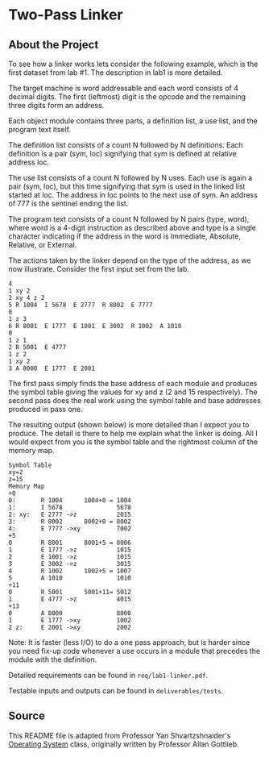 # Two-Pass Linker

## About the Project

To see how a linker works lets consider the following example, which is the first dataset from lab #1. The description in lab1 is more detailed.

The target machine is word addressable and each word consists of 4 decimal digits. The first (leftmost) digit is the opcode and the remaining three digits form an address.

Each object module contains three parts, a definition list, a use list, and the program text itself.

The definition list consists of a count N followed by N definitions. Each definition is a pair (sym, loc) signifying that sym is defined at relative address loc.

The use list consists of a count N followed by N uses. Each use is again a pair (sym, loc), but this time signifying that sym is used in the linked list started at loc. The address in loc points to the next use of sym. An address of 777 is the sentinel ending the list. 

The program text consists of a count N followed by N pairs (type, word), where word is a 4-digit instruction as described above and type is a single character indicating if the address in the word is Immediate, Absolute, Relative, or External.

The actions taken by the linker depend on the type of the address, as we now illustrate. Consider the first input set from the lab.
```
4
1 xy 2
2 xy 4 z 2
5 R 1004  I 5678  E 2777  R 8002  E 7777
0
1 z 3
6 R 8001  E 1777  E 1001  E 3002  R 1002  A 1010
0
1 z 1
2 R 5001  E 4777
1 z 2
1 xy 2
3 A 8000  E 1777  E 2001
```
                     
The first pass simply finds the base address of each module and produces the symbol table giving the values for xy and z (2 and 15 respectively). The second pass does the real work using the symbol table and base addresses produced in pass one.

The resulting output (shown below) is more detailed than I expect you to produce. The detail is there to help me explain what the linker is doing. All I would expect from you is the symbol table and the rightmost column of the memory map.

```
Symbol Table
xy=2
z=15
Memory Map
+0
0:       R 1004      1004+0 = 1004
1:       I 5678               5678
2: xy:   E 2777 ->z           2015
3:       R 8002      8002+0 = 8002
4:       E 7777 ->xy          7002
+5
0        R 8001      8001+5 = 8006
1        E 1777 ->z           1015
2        E 1001 ->z           1015
3        E 3002 ->z           3015
4        R 1002      1002+5 = 1007
5        A 1010               1010
+11
0        R 5001      5001+11= 5012
1        E 4777 ->z           4015
+13
0        A 8000               8000
1        E 1777 ->xy          1002
2 z:     E 2001 ->xy          2002
```
                     
Note: It is faster (less I/O) to do a one pass approach, but is harder since you need fix-up code whenever a use occurs in a module that precedes the module with the definition.

Detailed requirements can be found in `req/lab1-linker.pdf`.

Testable inputs and outputs can be found in `deliverables/tests`.

## Source
This README file is adapted from Professor Yan Shvartzshnaider's [Operating System](https://cs.nyu.edu/courses/spring19/CSCI-UA.0202-002/) class, originally written by Professor Allan Gottlieb. 